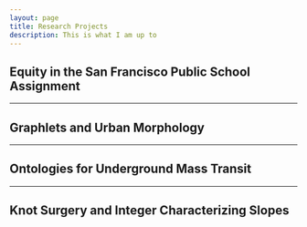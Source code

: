 ```yaml
---
layout: page
title: Research Projects
description: This is what I am up to
---
```

## Equity in the San Francisco Public School Assignment

---
## Graphlets and Urban Morphology

---
## Ontologies for Underground Mass Transit

---
## Knot Surgery and Integer Characterizing Slopes

